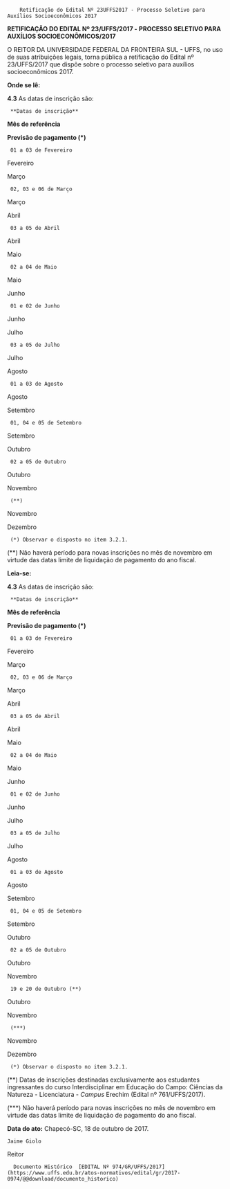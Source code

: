         Retificação do Edital Nº 23UFFS2017 - Processo Seletivo para Auxílios Socioeconômicos 2017  

**RETIFICAÇÃO DO EDITAL Nº 23/UFFS/2017 -** **PROCESSO SELETIVO PARA AUXÍLIOS SOCIOECONÔMICOS/2017**

  

 O REITOR DA UNIVERSIDADE FEDERAL DA FRONTEIRA SUL - UFFS, no uso de suas atribuições legais, torna pública a retificação do Edital nº 23/UFFS/2017 que dispõe sobre o processo seletivo para auxílios socioeconômicos 2017.

  

 **Onde se lê:**

 **4.3** As datas de inscrição são:

     **Datas de inscrição**

   **Mês de referência**

   **Previsão de pagamento (*)**

     01 a 03 de Fevereiro

   Fevereiro

   Março

     02, 03 e 06 de Março

   Março

   Abril

     03 a 05 de Abril

   Abril

   Maio

     02 a 04 de Maio

   Maio

   Junho

     01 e 02 de Junho

   Junho

   Julho

     03 a 05 de Julho

   Julho

   Agosto

     01 a 03 de Agosto

   Agosto

   Setembro

     01, 04 e 05 de Setembro

   Setembro

   Outubro

     02 a 05 de Outubro

   Outubro

   Novembro

     (**)

   Novembro

   Dezembro

     (*) Observar o disposto no item 3.2.1.

 (**) Não haverá período para novas inscrições no mês de novembro em virtude das datas limite de liquidação de pagamento do ano fiscal.

  

 **Leia-se:**

 **4.3** As datas de inscrição são:

     **Datas de inscrição**

   **Mês de referência**

   **Previsão de pagamento (*)**

     01 a 03 de Fevereiro

   Fevereiro

   Março

     02, 03 e 06 de Março

   Março

   Abril

     03 a 05 de Abril

   Abril

   Maio

     02 a 04 de Maio

   Maio

   Junho

     01 e 02 de Junho

   Junho

   Julho

     03 a 05 de Julho

   Julho

   Agosto

     01 a 03 de Agosto

   Agosto

   Setembro

     01, 04 e 05 de Setembro

   Setembro

   Outubro

     02 a 05 de Outubro

   Outubro

   Novembro

     19 e 20 de Outubro (**)

   Outubro

   Novembro

     (***)

   Novembro

   Dezembro

     (*) Observar o disposto no item 3.2.1.

 (**) Datas de inscrições destinadas exclusivamente aos estudantes ingressantes do curso Interdisciplinar em Educação do Campo: Ciências da Natureza - Licenciatura - *Campus* Erechim (Edital nº 761/UFFS/2017).

 (***) Não haverá período para novas inscrições no mês de novembro em virtude das datas limite de liquidação de pagamento do ano fiscal.

  

   **Data do ato:** Chapecó-SC, 18 de outubro de 2017.   
 

    Jaime Giolo   
 Reitor 

      Documento Histórico  [EDITAL Nº 974/GR/UFFS/2017](https://www.uffs.edu.br/atos-normativos/edital/gr/2017-0974/@@download/documento_historico)     
      